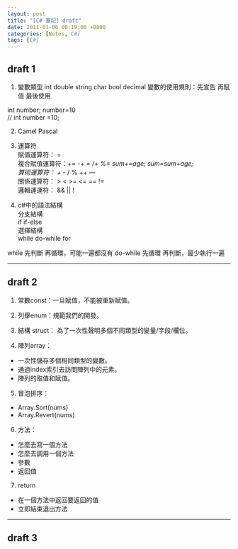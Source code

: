 ```yaml
---
layout: post
title: "[C# 筆記] draft"
date: 2011-01-06 00:19:00 +0800
categories: [Notes, C#]
tags: [C#]
---
```

## draft 1

1. 變數類型 
int double string char bool decimal 
變數的使用規則：先宣告 再賦值 最後使用  

int number; 
number=10   
// int number =10;

2. Camel Pascal 
3. 運算符   
賦值運算符： =  
複合賦值運算符：+= -+ *= /+ %=  sum+=age; sum=sum+age;  
算術運算符： + -* / % ++ —  
關係運算符： > < >= <= == !=    
邏輯運運符： && || !        

4. c#中的語法結構   
分支結構    
if if-else  
選擇結構    
while do-while for  

while 先判斷 再循環，可能一遍都沒有 
do-while 先循環 再判斷，最少執行一遍    

***
## draft 2

1. 常數const：一旦賦值，不能被重新賦值。   
2. 列舉enum：規範我們的開發。  
3. 結構 struct： 為了一次性聲明多個不同類型的變量/字段/欄位。  

4. 陣列array：     
- 一次性儲存多個相同類型的變數。    
- 通過index索引去訪問陣列中的元素。 
- 陣列的取值和賦值。  

5. 冒泡排序：  
- Array.Sort(nums) 
- Array.Revert(nums)

6. 方法：  
- 怎麼去寫一個方法
- 怎麼去調用一個方法
- 參數
- 返回值    

7. return
- 在一個方法中返回要返回的值
- 立即結束退出方法

***
## draft 3